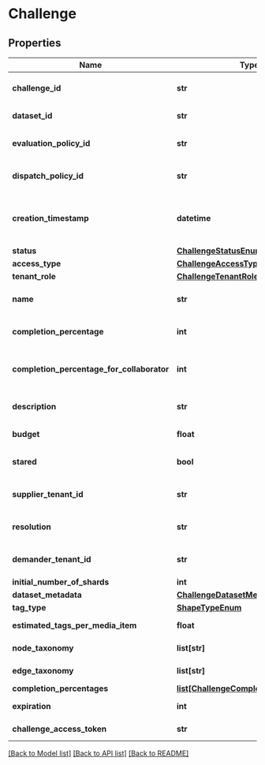 # Challenge

## Properties
Name | Type | Description | Notes
------------ | ------------- | ------------- | -------------
**challenge_id** | **str** | Alpha-numeric, unique id of challenge.  | [optional] 
**dataset_id** | **str** | Alpha-numeric, unique id of dataset | [optional] 
**evaluation_policy_id** | **str** | Alpha-numeric, unique id of evaluation policy | [optional] 
**dispatch_policy_id** | **str** | Alpha-numeric, unique id of dispatch policy | [optional] 
**creation_timestamp** | **datetime** | Date and time expressed according to ISO 8601 (e.g. 2018-06-24T23:10:28+03:00) | [optional] 
**status** | [**ChallengeStatusEnum**](ChallengeStatusEnum.md) |  | [optional] 
**access_type** | [**ChallengeAccessTypeEnum**](ChallengeAccessTypeEnum.md) |  | 
**tenant_role** | [**ChallengeTenantRoleEnum**](ChallengeTenantRoleEnum.md) |  | [optional] 
**name** | **str** | [TBD] Alpha-numeric, name of dataset | [optional] 
**completion_percentage** | **int** | completion percentage of a challenge | [optional] 
**completion_percentage_for_collaborator** | **int** | completion percentage of a challenge for a collaborator | [optional] 
**description** | **str** | [TBD] Alpha-numeric, name of dataset | [optional] 
**budget** | **float** | budget allocated for challenge | [optional] 
**stared** | **bool** | [TBD] Alpha-numeric, name of dataset | [optional] 
**supplier_tenant_id** | **str** | [TBD] Alpha-numeric, name of supplierTenantId | [optional] 
**resolution** | **str** | [TBD] Alpha-numeric, name of dataset | [optional] 
**demander_tenant_id** | **str** | [TBD] Alpha-numeric, name of demanderTenantId | [optional] 
**initial_number_of_shards** | **int** | shards in dataset | [optional] 
**dataset_metadata** | [**ChallengeDatasetMetadata**](ChallengeDatasetMetadata.md) |  | [optional] 
**tag_type** | [**ShapeTypeEnum**](ShapeTypeEnum.md) |  | [optional] 
**estimated_tags_per_media_item** | **float** | estimated Tags Per Media Item | [optional] 
**node_taxonomy** | **list[str]** | taxonomy list for nodeType | [optional] 
**edge_taxonomy** | **list[str]** | taxonomy list for edgeType | [optional] 
**completion_percentages** | [**list[ChallengeCompletionPercentage]**](ChallengeCompletionPercentage.md) |  | [optional] 
**expiration** | **int** | hours until the challenge is expired | [optional] 
**challenge_access_token** | **str** | Token for accessing the challenge | [optional] 

[[Back to Model list]](../README.md#documentation-for-models) [[Back to API list]](../README.md#documentation-for-api-endpoints) [[Back to README]](../README.md)


